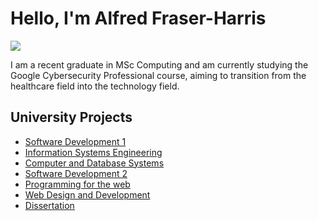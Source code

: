 # Hello, I'm Alfred Fraser-Harris
<a href="https://www.linkedin.com/in/alfred-michinori-fraser-harris-1900a741/"><img src="https://img.shields.io/badge/-LinkedIn-0072b1?&style=for-the-badge&logo=linkedin&logoColor=white" /></a>

I am a recent graduate in MSc Computing and am currently studying the Google Cybersecurity Professional course, aiming to transition from the healthcare field into the technology field.

## University Projects
- <a href="https://github.com/alfredfh/software-development-1">Software Development 1</a>
- <a href="https://github.com/alfredfh/Information-Systems-Engineering">Information Systems Engineering</a>
- <a href="https://github.com/alfredfh/Computer-and-Database-Systems">Computer and Database Systems</a>
- <a href="https://github.com/alfredfh/Software-Development-2">Software Development 2</a>
- <a href="https://google.com">Programming for the web</a>
- <a href="https://google.com">Web Design and Development</a>
- <a href="https://github.com/alfredfh/Masters-Dissertation">Dissertation</a>

